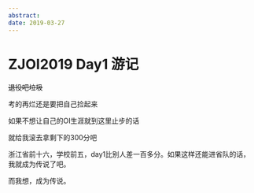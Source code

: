 ```yaml
---
abstract: 
date: 2019-03-27
---
```


# ZJOI2019 Day1 游记

~~退役吧垃圾~~

考的再烂还是要把自己捡起来

如果不想让自己的OI生涯就到这里止步的话

就给我滚去拿剩下的300分吧

浙江省前十六，学校前五，day1比别人差一百多分。如果这样还能进省队的话，我就成为传说了吧。

而我想，成为传说。